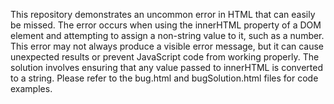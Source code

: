 This repository demonstrates an uncommon error in HTML that can easily be missed. The error occurs when using the innerHTML property of a DOM element and attempting to assign a non-string value to it, such as a number. This error may not always produce a visible error message, but it can cause unexpected results or prevent JavaScript code from working properly. The solution involves ensuring that any value passed to innerHTML is converted to a string. Please refer to the bug.html and bugSolution.html files for code examples.